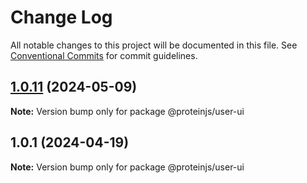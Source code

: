 # Change Log

All notable changes to this project will be documented in this file.
See [Conventional Commits](https://conventionalcommits.org) for commit guidelines.

## [1.0.11](https://github.com/proteinjs/user/compare/@proteinjs/user-ui@1.0.10...@proteinjs/user-ui@1.0.11) (2024-05-09)

**Note:** Version bump only for package @proteinjs/user-ui

## 1.0.1 (2024-04-19)

**Note:** Version bump only for package @proteinjs/user-ui
